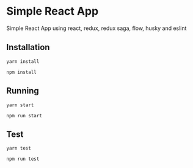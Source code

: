 # Simple React App
Simple React App using react, redux, redux saga, flow, husky and eslint

## Installation

`yarn install`

`npm install`

## Running

`yarn start`

`npm run start`

## Test

`yarn test`

`npm run test`
